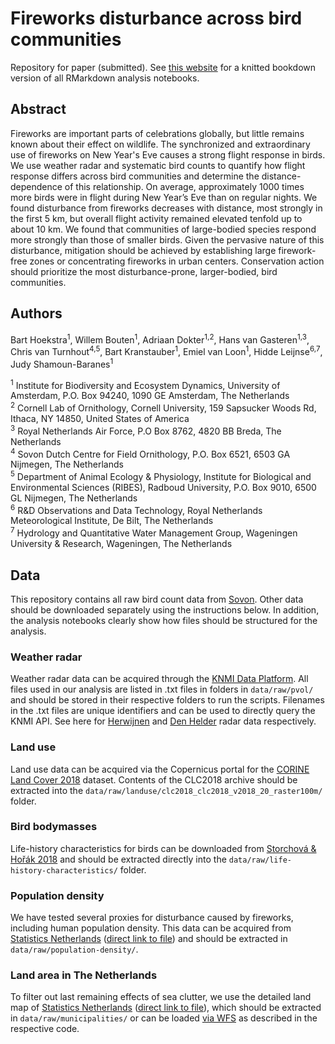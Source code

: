 # Fireworks disturbance across bird communities
Repository for paper (submitted). See [this website](https://barthoekstra.github.io/fireworks) for a knitted bookdown version of all RMarkdown analysis notebooks.

## Abstract
Fireworks are important parts of celebrations globally, but little remains known about their effect on wildlife. The synchronized and extraordinary use of fireworks on New Year's Eve causes a strong flight response in birds. We use weather radar and systematic bird counts to quantify how flight response differs across bird communities and determine the distance-dependence of this relationship. On average, approximately 1000 times more birds were in flight during New Year’s Eve than on regular nights. We found disturbance from fireworks decreases with distance, most strongly in the first 5 km, but overall flight activity remained elevated tenfold up to about 10 km. We found that communities of large-bodied species respond more strongly than those of smaller birds. Given the pervasive nature of this disturbance, mitigation should be achieved by establishing large firework-free zones or concentrating fireworks in urban centers. Conservation action should prioritize the most disturbance-prone, larger-bodied, bird communities.

## Authors

Bart Hoekstra<sup>1</sup>, Willem Bouten<sup>1</sup>, Adriaan Dokter<sup>1,2</sup>, Hans van Gasteren<sup>1,3</sup>, Chris van Turnhout<sup>4,5</sup>, Bart Kranstauber<sup>1</sup>, Emiel van Loon<sup>1</sup>, Hidde Leijnse<sup>6,7</sup>, Judy Shamoun-Baranes<sup>1</sup>

<sup>1</sup> Institute for Biodiversity and Ecosystem Dynamics, University of Amsterdam, P.O. Box 94240, 1090 GE Amsterdam, The Netherlands<br />
<sup>2</sup> Cornell Lab of Ornithology, Cornell University, 159 Sapsucker Woods Rd, Ithaca, NY 14850, United States of America<br />
<sup>3</sup> Royal Netherlands Air Force, P.O Box 8762, 4820 BB Breda, The Netherlands<br />
<sup>4</sup> Sovon Dutch Centre for Field Ornithology, P.O. Box 6521, 6503 GA Nijmegen, The Netherlands<br />
<sup>5</sup> Department of Animal Ecology & Physiology, Institute for Biological and Environmental Sciences (RIBES), Radboud University, P.O. Box 9010, 6500 GL Nijmegen, The Netherlands<br />
<sup>6</sup> R&D Observations and Data Technology, Royal Netherlands Meteorological Institute, De Bilt, The Netherlands<br />
<sup>7</sup> Hydrology and Quantitative Water Management Group, Wageningen University & Research, Wageningen, The Netherlands<br />

## Data
This repository contains all raw bird count data from [Sovon](https://www.sovon.nl). Other data should be downloaded separately using the instructions below. In addition, the analysis notebooks clearly show how files should be structured for the analysis.

### Weather radar
Weather radar data can be acquired through the [KNMI Data Platform](https://dataplatform.knmi.nl). All files used in our analysis are listed in .txt files in folders in `data/raw/pvol/` and should be stored in their respective folders to run the scripts. Filenames in the .txt files are unique identifiers and can be used to directly query the KNMI API. See here for [Herwijnen](https://dataplatform.knmi.nl/dataset/radar-volume-full-herwijnen-1-0) and [Den Helder](https://dataplatform.knmi.nl/dataset/radar-volume-denhelder-2-0) radar data respectively.

### Land use
Land use data can be acquired via the Copernicus portal for the [CORINE Land Cover 2018](https://land.copernicus.eu/pan-european/corine-land-cover/clc2018) dataset. Contents of the CLC2018 archive should be extracted into the `data/raw/landuse/clc2018_clc2018_v2018_20_raster100m/` folder.

### Bird bodymasses
Life-history characteristics for birds can be downloaded from [Storchová & Hořák 2018](https://doi.org/10.1111/geb.12709) and should be extracted directly into the `data/raw/life-history-characteristics/` folder.

### Population density
We have tested several proxies for disturbance caused by fireworks, including human population density. This data can be acquired from [Statistics Netherlands](https://www.cbs.nl/nl-nl/dossier/nederland-regionaal/geografische-data/kaart-van-500-meter-bij-500-meter-met-statistieken) ([direct link to file](https://www.cbs.nl/-/media/cbs/dossiers/nederland-regionaal/vierkanten/500/2022-cbs_vk500_2019_vol.zip)) and should be extracted in `data/raw/population-density/`.

### Land area in The Netherlands
To filter out last remaining effects of sea clutter, we use the detailed land map of [Statistics Netherlands](https://www.cbs.nl/nl-nl/dossier/nederland-regionaal/geografische-data/wijk-en-buurtkaart-2020) ([direct link to file](https://www.cbs.nl/-/media/cbs/dossiers/nederland-regionaal/wijk-en-buurtstatistieken/wijkbuurtkaart_2020_v2.zip)), which should be extracted in `data/raw/municipalities/` or can be loaded [via WFS](https://www.nationaalgeoregister.nl/geonetwork/srv/dut/catalog.search#/metadata/f1859b4d-93be-4fc8-9e91-0ecc2fa0f3b3) as described in the respective code.
